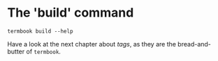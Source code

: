 # The 'build' command

```bash,exec
termbook build --help
```

Have a look at the next chapter about *tags*, as they are the bread-and-butter of
`termbook`.

